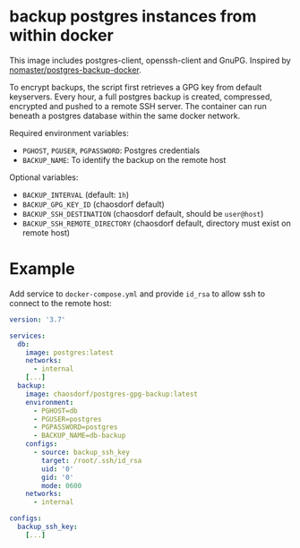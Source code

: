 # backup postgres instances from within docker

This image includes postgres-client, openssh-client and GnuPG.
Inspired by [nomaster/postgres-backup-docker](https://github.com/nomaster/postgres-backup-docker).

To encrypt backups, the script first retrieves a GPG key from default keyservers.
Every hour, a full postgres backup is created, compressed, encrypted and pushed to a remote SSH server.
The container can run beneath a postgres database within the same docker network.

Required environment variables:

- `PGHOST`, `PGUSER`, `PGPASSWORD`: Postgres credentials
- `BACKUP_NAME`: To identify the backup on the remote host

Optional variables:

- `BACKUP_INTERVAL` (default: `1h`)
- `BACKUP_GPG_KEY_ID` (chaosdorf default)
- `BACKUP_SSH_DESTINATION` (chaosdorf default, should be `user@host`)
- `BACKUP_SSH_REMOTE_DIRECTORY` (chaosdorf default, directory must exist on remote host)

# Example

Add service to `docker-compose.yml` and provide `id_rsa` to allow ssh to connect to the remote host:

```yml
version: '3.7'

services:
  db:
    image: postgres:latest
    networks:
      - internal
    [...]
  backup:
    image: chaosdorf/postgres-gpg-backup:latest
    environment:
      - PGHOST=db
      - PGUSER=postgres
      - PGPASSWORD=postgres
      - BACKUP_NAME=db-backup
    configs:
      - source: backup_ssh_key
        target: /root/.ssh/id_rsa
        uid: '0'
        gid: '0'
        mode: 0600
    networks:
      - internal

configs:
  backup_ssh_key:
    [...]
```
